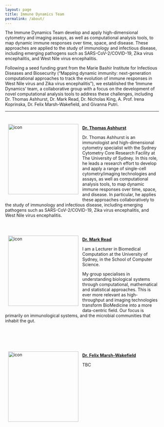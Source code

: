 ```yaml
---
layout: page
title: Immune Dynamics Team
permalink: /about/
---
```


The Immune Dynamics Team develop and apply high-dimensional cytometry and imaging assays, as well as computational analysis tools, to map dynamic immune responses over time, space, and disease. These approaches are applied to the study of immunology and infectious disease, including emerging pathogens such as SARS-CoV-2/COVID-19, Zika virus encephalitis, and West Nile virus encephalitis.

Following a seed funding grant from the Marie Bashir Institute for Infectious Diseases and Biosecurity (“Mapping dynamic immunity: next-generation computational approaches to track the evolution of immune responses in West Nile virus and Zika virus encephalitis”), we established the ‘Immune Dynamics’ team, a collaborative group with a focus on the development of novel computational analysis tools to address these challenges, including Dr. Thomas Ashhurst, Dr. Mark Read, Dr. Nicholas King, A. Prof. Irena Koprinska, Dr. Felix Marsh-Wakefield, and Givanna Putri. 

---

<br />

<div class='row'>
    <div class="image">
        <a href="#">
            <img src="https://avatars1.githubusercontent.com/u/11766139?s=460&u=56107cfd5a8a6dfb6e03e8b45a3eb806997a2bef&v=4" alt="icon" width="230" align="left" style="padding-left: 10px; padding-right: 10px; padding-top: 10px; padding-bottom: 10px">
        </a>
    </div>
</div>

**[Dr. Thomas Ashhurst](https://tomashhurst.github.io/)**

Dr. Thomas Ashhurst is an immunologist and high-dimensional cytometry specialist with the Sydney Cytometry Core Research Facility at The University of Sydney. In this role, he leads a research effort to develop and apply a range of single-cell cytometry/imaging technologies and assays, as well as computational analysis tools, to map dynamic immune responses over time, space, and disease. In particular, he applies these approaches collaboratively to the study of immunology and infectious disease, including emerging pathogens such as SARS-CoV-2/COVID-19, Zika virus encephalitis, and West Nile virus encephalitis.

<br />
<br />

<div class='row'>
    <div class="image">
        <a href="#">
            <img src="https://marknormanread.github.io/assets/images/MarkRead_small.JPG" alt="icon" width="230" align="left" style="padding-left: 10px; padding-right: 10px; padding-top: 10px; padding-bottom: 10px">
        </a>
    </div>
</div>

**[Dr. Mark Read](https://marknormanread.github.io/)**

I am a Lecturer in Biomedical Computation at the University of Sydney, in the School of Computer Science.

My group specialises in understanding biological systems through computational, mathematical and statistical approaches. This is ever more relevant as high-throughput and imaging technologies transform BioMedicine into a more data-centric field. Our focus is primarily on immunological systems, and the microbial communities that inhabit the gut.


<br />
<br />
<br />
<br />

<div class='row'>
    <div class="image">
        <a href="#">
            <img src="https://educational-innovation.sydney.edu.au/teaching@sydney/wp-content/uploads/2017/02/2017-02-21-14.02.28-e1488118724108.jpg" alt="icon" width="230" align="left" style="padding-left: 10px; padding-right: 10px; padding-top: 10px; padding-bottom: 10px">
        </a>
    </div>
</div>

**[Dr. Felix Marsh-Wakefield](https://scholar.google.com/citations?user=6PaVkisAAAAJ&hl=en)**

TBC

